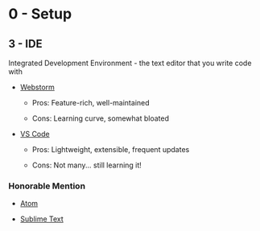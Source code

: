 # 0 - Setup
## 3 - IDE
Integrated Development Environment - the text editor that you write code with

* [Webstorm](https://www.jetbrains.com/webstorm/)
    
    * Pros: Feature-rich, well-maintained
    
    * Cons: Learning curve, somewhat bloated

* [VS Code](https://code.visualstudio.com/)
    
    * Pros: Lightweight, extensible, frequent updates
    
    * Cons: Not many... still learning it!

### Honorable Mention

* [Atom](https://atom.io/)

* [Sublime Text](https://www.sublimetext.com/)

